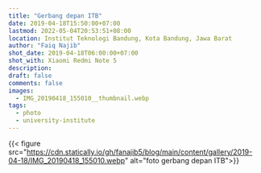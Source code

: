 ```yaml
---
title: "Gerbang depan ITB"
date: 2019-04-18T15:50:00+07:00
lastmod: 2022-05-04T20:53:51+08:00
location: Institut Teknologi Bandung, Kota Bandung, Jawa Barat
author: "Faiq Najib"
shot_date: 2019-04-18T06:00:00+07:00
shot_with: Xiaomi Redmi Note 5
description:
draft: false
comments: false
images:
  - IMG_20190418_155010__thumbnail.webp
tags:
  - photo
  - university-institute
---
```


{{< figure src="https://cdn.statically.io/gh/fanajib5/blog/main/content/gallery/2019-04-18/IMG_20190418_155010.webp" alt="foto gerbang depan ITB">}}
